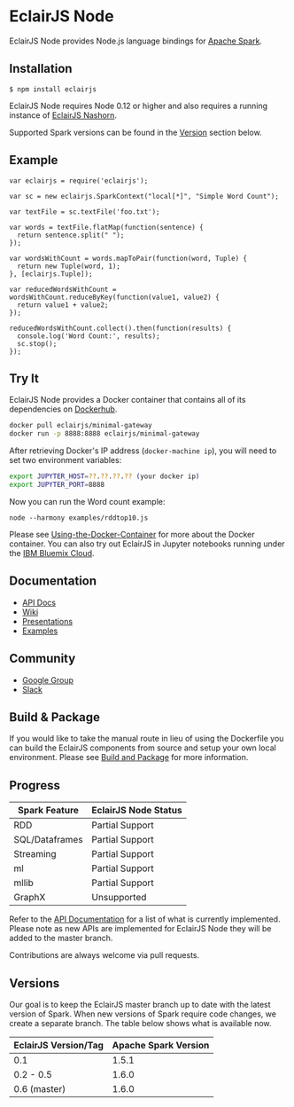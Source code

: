 EclairJS Node
===================
EclairJS Node provides Node.js language bindings for [Apache Spark](https://spark.apache.org).

## Installation

```
$ npm install eclairjs
```

EclairJS Node requires Node 0.12 or higher and also requires a running instance of [EclairJS Nashorn](https://github.com/EclairJS/eclairjs-nashorn/).

Supported Spark versions can be found in the [Version](#version) section below.

## Example
```node
var eclairjs = require('eclairjs');

var sc = new eclairjs.SparkContext("local[*]", "Simple Word Count");

var textFile = sc.textFile('foo.txt');

var words = textFile.flatMap(function(sentence) {
  return sentence.split(" ");
});

var wordsWithCount = words.mapToPair(function(word, Tuple) {
  return new Tuple(word, 1);
}, [eclairjs.Tuple]);

var reducedWordsWithCount = wordsWithCount.reduceByKey(function(value1, value2) {
  return value1 + value2;
});

reducedWordsWithCount.collect().then(function(results) {
  console.log('Word Count:', results);
  sc.stop();
});
```

## Try It
EclairJS Node provides a Docker container that contains all of its dependencies on [Dockerhub](https://hub.docker.com/r/eclairjs/minimal-gateway/).

```bash
docker pull eclairjs/minimal-gateway
docker run -p 8888:8888 eclairjs/minimal-gateway
```

After retrieving Docker's IP address (`docker-machine ip`), you will need to set two environment variables:

```bash
export JUPYTER_HOST=??.??.??.?? (your docker ip)
export JUPYTER_PORT=8888
```

Now you can run the Word count example:

```
node --harmony examples/rddtop10.js
```

Please see [Using-the-Docker-Container](https://github.com/EclairJS/eclairjs-node/wikis/Using-the-Docker-Container) for more about the Docker container.
You can also try out EclairJS in Jupyter notebooks running under the [IBM Bluemix Cloud](https://github.com/EclairJS/eclairjs-node/wikis/EclairJS-with-IBM-Bluemix).

## Documentation
* [API Docs](https://github.com/EclairJS/eclairjs-node/wiki/API-Documentation)
* [Wiki](https://github.com/EclairJS/eclairjs-node/wiki)
* [Presentations](https://github.com/EclairJS/eclairjs-node/wiki/Project-and-Community#presentations)
* [Examples](https://github.com/EclairJS/eclairjs-node/tree/master/examples)

## Community
* [Google Group](https://groups.google.com/forum/#!forum/eclairjs)
* [Slack](https://eclairjs.slack.com)

## Build & Package
If you would like to take the manual route in lieu of using the Dockerfile you can build the EclairJS components from source and setup your own local environment.  Please see [Build and Package](https://github.com/EclairJS/eclairjs-node/wikis/Build-and-Package) for more information.

## Progress

|Spark Feature    |EclairJS Node Status|
|-----------------|--------------------|
|RDD              | Partial Support    |
|SQL/Dataframes   | Partial Support    |
|Streaming        | Partial Support    |
|ml               | Partial Support    |
|mllib             | Partial Support    |
|GraphX           | Unsupported        |

Refer to the [API Documentation](https://github.com/EclairJS/eclairjs-node/wikis/API-Documentation) for a list of what is currently implemented.  Please note as new APIs are implemented for EclairJS Node they will be added to the master branch.

Contributions are always welcome via pull requests.

## Versions
Our goal is to keep the EclairJS master branch up to date with the latest version of Spark. When new versions of Spark require code changes, we create a separate branch. The table below shows what is available now.

|EclairJS Version/Tag | Apache Spark Version |
| -------- | -------- |
| 0.1            | 1.5.1 |
| 0.2 - 0.5      | 1.6.0 |
| 0.6  (master)  | 1.6.0 |
